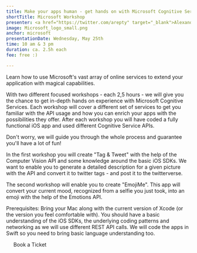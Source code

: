 ```yaml
---
title: Make your apps human - get hands on with Microsoft Cognitive Services
shortTitle: Microsoft Workshop
presenter: <a href="https://twitter.com/arepty" target="_blank">Alexander Repty</a>
image: Microsoft_logo_small.png
anchor: microsoft
presentationDate: Wednesday, May 25th
time: 10 am & 3 pm
duration: ca. 2.5h each
fee: free :)

---
```


<p>Learn how to use Microsoft's vast array of online services to extend your application with magical capabilities.</p>
 
<p>With two different focused workshops - each 2,5 hours - we will give you the chance to get in-depth hands on experience with Microsoft Cognitive Services. Each workshop will cover a different set of services to get you familiar with the API usage and how you can enrich your apps with the possibilities they offer. After each workshop you will have coded a fully functional iOS app and used different Cognitive Service APIs.</p>
 
<p>Don't worry, we will guide you through the whole process and guarantee you'll have a lot of fun!</p>
 
<p>In the first workshop you will create "Tag &amp; Tweet" with the help of the Computer Vision API and some knowledge around the basic iOS SDKs. We want to enable you to generate a detailed description for a given picture with the API and convert it to twitter tags - and post it to the twitterverse.</p>
 
<p>The second workshop will enable you to create "EmojiMe". This app will convert your current mood, recognized from a selfie you just took, into an emoji with the help of the Emotions API.</p>

<p>Prerequisites: Bring your Mac along with the current version of Xcode (or the version you feel comfortable with). You should have a basic understanding of the iOS SDKs, the underlying coding patterns and networking as we will use different REST API calls. We will code the apps in Swift so you need to bring basic language understanding too.</p>

<div class="uk-text-center uk-width-large-1-1 uk-width-medium-1-2  uk-width-small-1-1 uk-margin-large-top">
		<a class="btn uk-button-large" style="padding:20px; text-decoration: none;" href="https://ti.to/uikonf/uikonf-2016" target="_blank">Book a Ticket</a>
</div>


